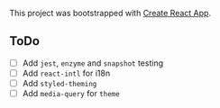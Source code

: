 This project was bootstrapped with [Create React App](https://github.com/facebook/create-react-app).

## ToDo
- [ ] Add `jest`, `enzyme` and `snapshot` testing
- [ ] Add `react-intl` for i18n
- [ ] Add `styled-theming` 
- [ ] Add `media-query` for `theme`
